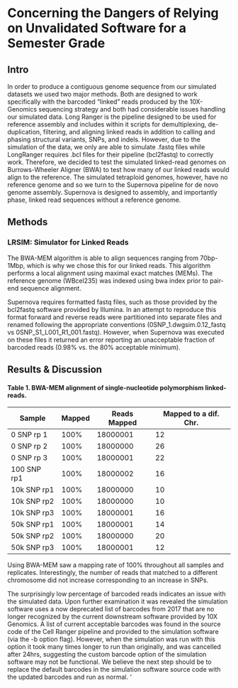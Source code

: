 # Concerning the Dangers of Relying on Unvalidated Software for a Semester Grade

## Intro
In order to produce a contiguous genome sequence from our simulated datasets we used two major methods. Both are designed to work specifically with the barcoded “linked” reads produced by the 10X-Genomics sequencing strategy and both had considerable issues handling our simulated data. Long Ranger is the pipeline designed to be used for reference assembly and includes within it scripts for demultiplexing, de-duplication, filtering, and aligning linked reads in addition to calling and phasing structural variants, SNPs, and indels. However, due to the simulation of the data, we only are able to simulate .fastq files while LongRanger requires .bcl files for their pipeline (bcl2fastq) to correctly work. Therefore, we decided to test the simulated linked-read genomes on Burrows-Wheeler Aligner (BWA) to test how many of our linked reads would align to the reference. The simulated tetraploid genomes, however, have no reference genome and so we turn to the Supernova pipeline for de novo genome assembly. Supernova is designed to assembly, and importantly phase, linked read sequences without a reference genome. 

## Methods
### LRSIM: Simulator for Linked Reads
The BWA-MEM algorithm is able to align sequences ranging from 70bp-1Mbp, which is why we chose this for our linked reads. This algorithm performs a local alignment using maximal exact matches (MEMs). The reference genome (WBcel235) was indexed using bwa index prior to pair-end sequence alignment.  

Supernova requires formatted fastq files, such as those provided by the bcl2fastq software provided by Illumina. In an attempt to reproduce this format forward and reverse reads were partitioned into separate files and renamed following the appropriate conventions (0SNP_1.dwgsim.0.12_fastq vs 0SNP_S1_L001_R1_001.fastq). However, when Supernova was executed on these files it returned an error reporting an unacceptable fraction of barcoded reads (0.98% vs. the 80% acceptable minimum). 

## Results & Discussion
#### Table 1. BWA-MEM alignment of single-nucleotide polymorphism linked-reads.

Sample | Mapped | Reads Mapped | Mapped to a dif. Chr.
--- | --- | --- | ---
0 SNP rp 1 | 100% | 18000001 | 12
0 SNP rp 2 | 100% | 18000000 | 26
0 SNP rp 3 | 100% | 18000001 | 22
100 SNP rp1 | 100% | 18000002 | 16
10k SNP rp1 | 100% | 18000000 | 10
10k SNP rp2 | 100% | 18000000 | 10
10k SNP rp3 | 100% | 18000001 | 16
50k SNP rp1 | 100% | 18000001 | 14
50k SNP rp2 | 100% | 18000000 | 20
50k SNP rp3 | 100% | 18000001 | 12

Using BWA-MEM saw a mapping rate of 100% throughout all samples and replicates. Interestingly, the number of reads that matched to a different chromosome did not increase corresponding to an increase in SNPs. 

The surprisingly low percentage of barcoded reads indicates an issue with the simulated data. Upon further examination it was revealed the simulation software uses a now deprecated list of barcodes from 2017 that are no longer recognized by the current downstream software provided by 10X Genomics. A list of current acceptable barcodes was found in the source code of the Cell Ranger pipeline and provided to the simulation software (via the -b option flag). However, when the simulation was run with this option it took many times longer to run than originally, and was cancelled after 24hrs, suggesting the custom barcode option of the simulation software may not be functional. We believe the next step should be to replace the default barcodes in the simulation software source code with the updated barcodes and run as normal. ‘
